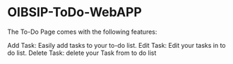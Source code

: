 # OIBSIP-ToDo-WebAPP
The To-Do Page comes with the following features:

Add Task: Easily add tasks to your to-do list.
Edit Task: Edit your tasks in to do list.
Delete Task: delete your Task from to do list
